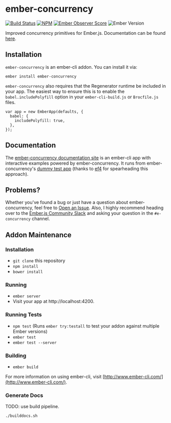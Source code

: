 # ember-concurrency

[![Build Status][build-status-img]][build-status-link]
[![NPM][npm-badge-img]][npm-badge-link]
[![Ember Observer Score][ember-observer-badge]][ember-observer-url]
![Ember Version][ember-version]

Improved concurrency primitives for Ember.js. Documentation can be
found [here](http://ember-concurrency.com).

## Installation

`ember-concurrency` is an ember-cli addon. You can install it via:

    ember install ember-concurrency

`ember-concurrency` also requires that the Regenerator runtime be
included in your app. The easiest way to ensure this is to enable
the `babel.includePolyfill` option in your `ember-cli-build.js`
or `Brocfile.js` files.

    var app = new EmberApp(defaults, {
      babel: {
        includePolyfill: true,
      },
    });

## Documentation

The [ember-concurrency documentation site](http://ember-concurrency.com) is an ember-cli app
with interactive examples powered by ember-concurrency. It runs from
ember-concurrency's [dummy test app](https://github.com/machty/ember-concurrency/tree/master/tests/dummy/app)
(thanks to [ef4](https://github.com/ef4) for spearheading this
approach).

## Problems?

Whether you've found a bug or just have a question about
ember-concurrency, feel free to [Open an Issue](https://github.com/machty/ember-concurrency/issues).
Also, I highly recommend heading over to the
[Ember.js Community Slack](https://embercommunity.slack.com)
and asking your question in the `#e-concurrency` channel.

## Addon Maintenance

### Installation

* `git clone` this repository
* `npm install`
* `bower install`

### Running

* `ember server`
* Visit your app at http://localhost:4200.

### Running Tests

* `npm test` (Runs `ember try:testall` to test your addon against multiple Ember versions)
* `ember test`
* `ember test --server`

### Building

* `ember build`

For more information on using ember-cli, visit [http://www.ember-cli.com/](http://www.ember-cli.com/).

### Generate Docs

TODO: use build pipeline.

    ./builddocs.sh

[build-status-img]: https://travis-ci.org/machty/ember-concurrency.svg?branch=master
[build-status-link]: https://travis-ci.org/machty/ember-concurrency
[npm-badge-img]: https://badge.fury.io/js/ember-concurrency.svg
[npm-badge-link]: http://badge.fury.io/js/ember-concurrency
[ember-observer-badge]: http://emberobserver.com/badges/ember-concurrency.svg
[ember-observer-url]: http://emberobserver.com/addons/ember-concurrency
[ember-version]: https://embadge.io/v1/badge.svg?start=1.13.0
